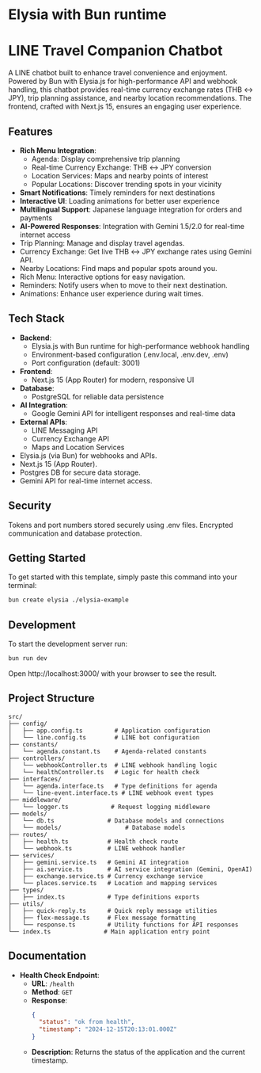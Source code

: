 # Elysia with Bun runtime

# LINE Travel Companion Chatbot

A LINE chatbot built to enhance travel convenience and enjoyment. Powered by Bun with Elysia.js for high-performance API and webhook handling, this chatbot provides real-time currency exchange rates (THB ↔ JPY), trip planning assistance, and nearby location recommendations. The frontend, crafted with Next.js 15, ensures an engaging user experience.

## Features

- **Rich Menu Integration**:
  - Agenda: Display comprehensive trip planning
  - Real-time Currency Exchange: THB ↔ JPY conversion
  - Location Services: Maps and nearby points of interest
  - Popular Locations: Discover trending spots in your vicinity
- **Smart Notifications**: Timely reminders for next destinations
- **Interactive UI**: Loading animations for better user experience
- **Multilingual Support**: Japanese language integration for orders and payments
- **AI-Powered Responses**: Integration with Gemini 1.5/2.0 for real-time internet access
- Trip Planning: Manage and display travel agendas.
- Currency Exchange: Get live THB ↔ JPY exchange rates using Gemini API.
- Nearby Locations: Find maps and popular spots around you.
- Rich Menu: Interactive options for easy navigation.
- Reminders: Notify users when to move to their next destination.
- Animations: Enhance user experience during wait times.

## Tech Stack

- **Backend**:
  - Elysia.js with Bun runtime for high-performance webhook handling
  - Environment-based configuration (.env.local, .env.dev, .env)
  - Port configuration (default: 3001)
- **Frontend**:
  - Next.js 15 (App Router) for modern, responsive UI
- **Database**:
  - PostgreSQL for reliable data persistence
- **AI Integration**:
  - Google Gemini API for intelligent responses and real-time data
- **External APIs**:
  - LINE Messaging API
  - Currency Exchange API
  - Maps and Location Services
- Elysia.js (via Bun) for webhooks and APIs.
- Next.js 15 (App Router).
- Postgres DB for secure data storage.
- Gemini API for real-time internet access.

## Security

Tokens and port numbers stored securely using .env files.
Encrypted communication and database protection.

## Getting Started

To get started with this template, simply paste this command into your terminal:

```bash
bun create elysia ./elysia-example
```

## Development

To start the development server run:

```bash
bun run dev
```

Open http://localhost:3000/ with your browser to see the result.

## Project Structure

```
src/
├── config/
│   ├── app.config.ts         # Application configuration
│   └── line.config.ts        # LINE bot configuration
├── constants/
│   └── agenda.constant.ts    # Agenda-related constants
├── controllers/
│   └── webhookController.ts  # LINE webhook handling logic
│   └── healthController.ts   # Logic for health check
├── interfaces/
│   └── agenda.interface.ts   # Type definitions for agenda
│   └── line-event.interface.ts # LINE webhook event types
├── middleware/
│   └── logger.ts            # Request logging middleware
├── models/
│   └── db.ts               # Database models and connections
│   └── models/                  # Database models
├── routes/
│   ├── health.ts           # Health check route
│   └── webhook.ts          # LINE webhook handler
├── services/
│   ├── gemini.service.ts   # Gemini AI integration
│   ├── ai.service.ts       # AI service integration (Gemini, OpenAI)
│   ├── exchange.service.ts # Currency exchange service
│   └── places.service.ts   # Location and mapping services
├── types/
│   ├── index.ts            # Type definitions exports
├── utils/
│   ├── quick-reply.ts      # Quick reply message utilities
│   ├── flex-message.ts     # Flex message formatting
│   └── response.ts         # Utility functions for API responses
└── index.ts               # Main application entry point
```

## Documentation

- **Health Check Endpoint**:
  - **URL**: `/health`
  - **Method**: `GET`
  - **Response**:
    ```json
    {
      "status": "ok from health",
      "timestamp": "2024-12-15T20:13:01.000Z"
    }
    ```
  - **Description**: Returns the status of the application and the current timestamp.
